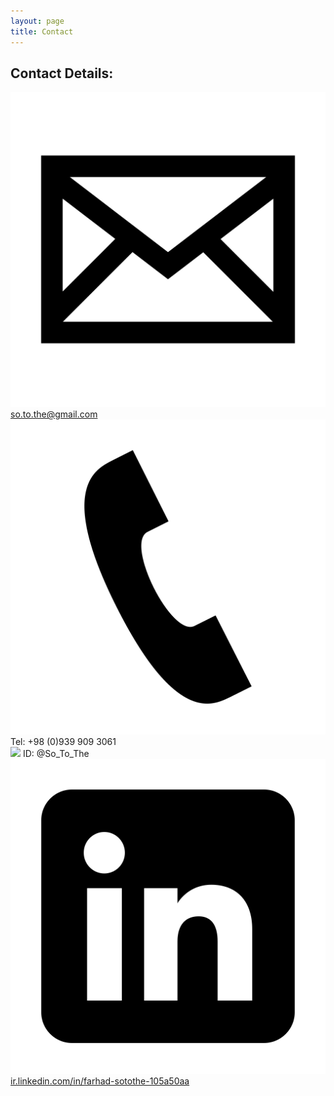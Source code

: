 ```yaml
---
layout: page
title: Contact
---
```



## Contact Details:

<img class="img-icon" src="/public/images/iconmonstr-email-2-icon.svg"> [so.to.the@gmail.com](mailto:so.to.the@gmail.com) <br />
<img class="img-icon" src="/public/images/iconmonstr-phone-icon.svg"> Tel: +98 (0)939 909 3061 <br />
<img class="img-icon" src="/public/images/iconmonstr-telegram-icon.svg"> ID: @So_To_The <br />
<img class="img-icon" src="/public/images/iconmonstr-linkedin-3-icon-black.svg">  [ir.linkedin.com/in/farhad-sotothe-105a50aa](ir.linkedin.com/in/farhad-sotothe-105a50aa) <br />

